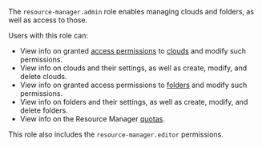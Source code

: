The `resource-manager.admin` role enables managing clouds and folders, as well as access to those.

Users with this role can:
* View info on granted [access permissions](../../iam/concepts/access-control/index.md) to [clouds](../../resource-manager/concepts/resources-hierarchy.md#cloud) and modify such permissions.
* View info on clouds and their settings, as well as create, modify, and delete clouds.
* View info on granted access permissions to [folders](../../resource-manager/concepts/resources-hierarchy.md#folder) and modify such permissions.
* View info on folders and their settings, as well as create, modify, and delete folders.
* View info on the Resource Manager [quotas](../../resource-manager/concepts/limits.md#resmgr-quotas).

This role also includes the `resource-manager.editor` permissions.